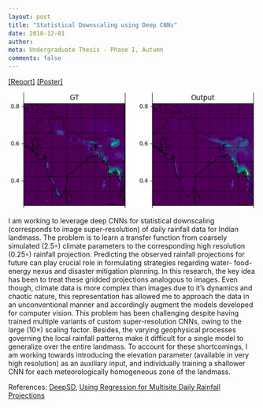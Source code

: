 ```yaml
---
layout: post
title: "Statistical Downscaling using Deep CNNs"
date: 2018-12-01
author:
meta: Undergraduate Thesis - Phase I, Autumn
comments: false
---
```


<a href="/docs/btp1_report.pdf" >[Report]</a>
<a href="/docs/btp1_poster.pdf" >[Poster]</a>

![](/docs/btp.png)

I am working to leverage deep CNNs for statistical downscaling (corresponds to image super-resolution) of daily rainfall data for Indian landmass. The problem is to learn a transfer function from coarsely simulated (2.5◦) climate parameters to the corresponding high resolution (0.25◦) rainfall projection. Predicting the observed rainfall projections for future can play crucial role in formulating strategies regarding water- food-energy nexus and disaster mitigation planning. In this research, the key idea has been to treat these gridded projections analogous to images. Even though, climate data is more complex than images due to it’s dynamics and chaotic nature, this representation has allowed me to approach the data in an unconventional manner and accordingly augment the models developed for computer vision.
This problem has been challenging despite having trained multiple variants of custom super-resolution CNNs, owing to the large (10×) scaling factor. Besides, the varying geophysical processes governing the local rainfall patterns make it difficult for a single model to generalize over the entire landmass. To account for these shortcomings, I am working towards introducing the elevation parameter (available in very high resolution) as an auxiliary input, and individually training a shallower CNN for each meteorologically homogeneous zone of the landmass.

References: [DeepSD], [Using Regression for Multisite Daily Rainfall Projections]

[DeepSD]: https://arxiv.org/pdf/1703.03126.pdf
[Using Regression for Multisite Daily Rainfall Projections]: https://agupubs.onlinelibrary.wiley.com/doi/10.1002/jgrd.50280